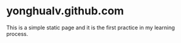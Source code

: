 # yonghualv.github.com
This is a simple static page and it is the first practice in my learning process.
